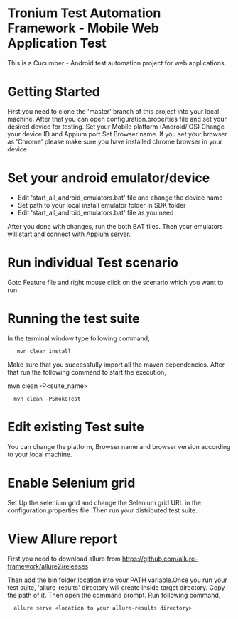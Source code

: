 # Tronium Test Automation Framework - Mobile Web Application Test
This is a Cucumber - Android test automation project for web applications

# Getting Started
First you need to clone the 'master' branch of this project into your local machine. After that you can open configuration.properties file
 and set your desired device for testing. 
 Set your Mobile platform (Android/iOS)
 Change your device ID and Appium port 
 Set Browser name. If you set your browser as 'Chrome' please make sure you have installed chrome browser in your device.
 
# Set your android emulator/device 
  - Edit 'start_all_android_emulators.bat' file and change the device name
  - Set path to your local install emulator folder in SDK folder 
  - Edit 'start_all_android_emulators.bat' file as you need
  
  After you done with changes, run the both BAT files. Then your emulators will start and connect with Appium server.
 
# Run individual Test scenario

Goto Feature file and right mouse click on the scenario which you want to run.

# Running the test suite
In the terminal window type following command,
  
       mvn clean install
  
 Make sure that you successfully import all the maven dependencies. After that run the following command to start the execution,

 mvn clean -P<suite_name>
  
      mvn clean -PSmokeTest
  
# Edit existing Test suite

You can change the platform, Browser name and browser version according to your local machine.

# Enable Selenium grid

Set Up the selenium grid and change the Selenium grid URL in the configuration.properties file. Then run your distributed test suite.

# View Allure report 

First you need to download allure from https://github.com/allure-framework/allure2/releases

Then add the bin folder location into your PATH variable.Once you run your test suite, 'allure-results' directory will create inside target directory. Copy the path of it. Then open the command prompt. Run following command,

      allure serve <location to your allure-results directory>


